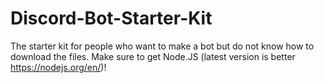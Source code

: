 # Discord-Bot-Starter-Kit
The starter kit for people who want to make a bot but do not know how to download the files. Make sure to get Node.JS (latest version is better https://nodejs.org/en/)!
